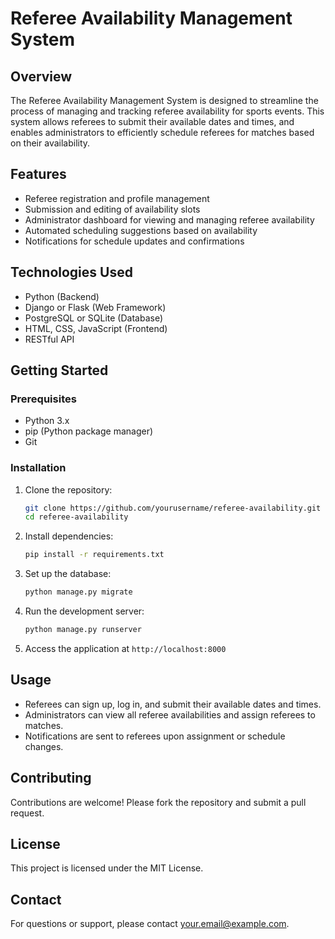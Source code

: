 # Referee Availability Management System

## Overview

The Referee Availability Management System is designed to streamline the process of managing and tracking referee availability for sports events. This system allows referees to submit their available dates and times, and enables administrators to efficiently schedule referees for matches based on their availability.

## Features

- Referee registration and profile management
- Submission and editing of availability slots
- Administrator dashboard for viewing and managing referee availability
- Automated scheduling suggestions based on availability
- Notifications for schedule updates and confirmations

## Technologies Used

- Python (Backend)
- Django or Flask (Web Framework)
- PostgreSQL or SQLite (Database)
- HTML, CSS, JavaScript (Frontend)
- RESTful API

## Getting Started

### Prerequisites

- Python 3.x
- pip (Python package manager)
- Git

### Installation

1. Clone the repository:
    ```bash
    git clone https://github.com/yourusername/referee-availability.git
    cd referee-availability
    ```

2. Install dependencies:
    ```bash
    pip install -r requirements.txt
    ```

3. Set up the database:
    ```bash
    python manage.py migrate
    ```

4. Run the development server:
    ```bash
    python manage.py runserver
    ```

5. Access the application at `http://localhost:8000`

## Usage

- Referees can sign up, log in, and submit their available dates and times.
- Administrators can view all referee availabilities and assign referees to matches.
- Notifications are sent to referees upon assignment or schedule changes.

## Contributing

Contributions are welcome! Please fork the repository and submit a pull request.

## License

This project is licensed under the MIT License.

## Contact

For questions or support, please contact [your.email@example.com](mailto:your.email@example.com).
